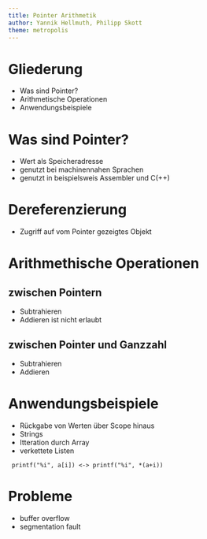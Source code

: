```yaml
---
title: Pointer Arithmetik
author: Yannik Hellmuth, Philipp Skott
theme: metropolis
---
```


# Gliederung
- Was sind Pointer?
- Arithmetische Operationen
- Anwendungsbeispiele

# Was sind Pointer?
- Wert als Speicheradresse
- genutzt bei machinennahen Sprachen
- genutzt in beispielsweis Assembler und C(++)

# Dereferenzierung
- Zugriff auf vom Pointer gezeigtes Objekt

# Arithmethische Operationen

## zwischen Pointern
- Subtrahieren
- Addieren ist nicht erlaubt

## zwischen Pointer und Ganzzahl
- Subtrahieren
- Addieren

# Anwendungsbeispiele
- Rückgabe von Werten über Scope hinaus
- Strings
- Itteration durch Array
- verkettete Listen

`` printf("%i", a[i]) <-> printf("%i", *(a+i))``

# Probleme
- buffer overflow
- segmentation fault
